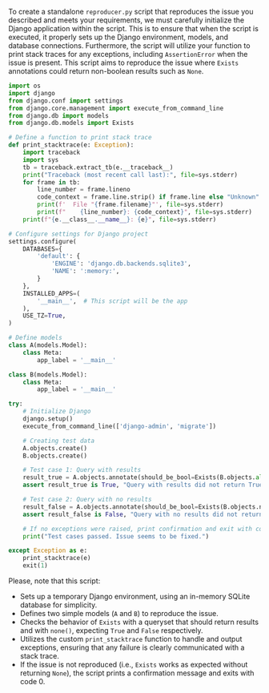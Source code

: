 To create a standalone `reproducer.py` script that reproduces the issue you described and meets your requirements, we must carefully initialize the Django application within the script. This is to ensure that when the script is executed, it properly sets up the Django environment, models, and database connections. Furthermore, the script will utilize your function to print stack traces for any exceptions, including `AssertionError` when the issue is present. This script aims to reproduce the issue where `Exists` annotations could return non-boolean results such as `None`.

```python
import os
import django
from django.conf import settings
from django.core.management import execute_from_command_line
from django.db import models
from django.db.models import Exists

# Define a function to print stack trace
def print_stacktrace(e: Exception):
    import traceback
    import sys
    tb = traceback.extract_tb(e.__traceback__)
    print("Traceback (most recent call last):", file=sys.stderr)
    for frame in tb:
        line_number = frame.lineno
        code_context = frame.line.strip() if frame.line else "Unknown"
        print(f'  File "{frame.filename}"', file=sys.stderr)
        print(f"    {line_number}: {code_context}", file=sys.stderr)
    print(f"{e.__class__.__name__}: {e}", file=sys.stderr)

# Configure settings for Django project
settings.configure(
    DATABASES={
        'default': {
            'ENGINE': 'django.db.backends.sqlite3',
            'NAME': ':memory:',
        }
    },
    INSTALLED_APPS=(
        '__main__',  # This script will be the app
    ),
    USE_TZ=True,
)

# Define models
class A(models.Model):
    class Meta:
        app_label = '__main__'

class B(models.Model):
    class Meta:
        app_label = '__main__'

try:
    # Initialize Django
    django.setup()
    execute_from_command_line(['django-admin', 'migrate'])

    # Creating test data
    A.objects.create()
    B.objects.create()

    # Test case 1: Query with results
    result_true = A.objects.annotate(should_be_bool=Exists(B.objects.all())).first().should_be_bool
    assert result_true is True, "Query with results did not return True"

    # Test case 2: Query with no results
    result_false = A.objects.annotate(should_be_bool=Exists(B.objects.none())).first().should_be_bool
    assert result_false is False, "Query with no results did not return False"

    # If no exceptions were raised, print confirmation and exit with code 0
    print("Test cases passed. Issue seems to be fixed.")

except Exception as e:
    print_stacktrace(e)
    exit(1)
```

Please, note that this script:
- Sets up a temporary Django environment, using an in-memory SQLite database for simplicity.
- Defines two simple models (`A` and `B`) to reproduce the issue.
- Checks the behavior of `Exists` with a queryset that should return results and with `none()`, expecting `True` and `False` respectively.
- Utilizes the custom `print_stacktrace` function to handle and output exceptions, ensuring that any failure is clearly communicated with a stack trace.
- If the issue is not reproduced (i.e., `Exists` works as expected without returning `None`), the script prints a confirmation message and exits with code 0.
